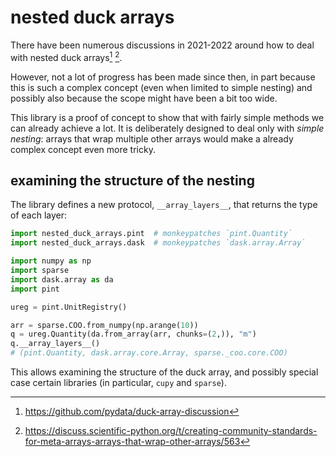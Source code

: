 # nested duck arrays

There have been numerous discussions in 2021-2022 around how to deal with nested duck arrays[^1] [^2].

[^1]: https://github.com/pydata/duck-array-discussion
[^2]: https://discuss.scientific-python.org/t/creating-community-standards-for-meta-arrays-arrays-that-wrap-other-arrays/563

However, not a lot of progress has been made since then, in part because this is such a complex concept (even when limited to simple nesting) and possibly also because the scope might have been a bit too wide.

This library is a proof of concept to show that with fairly simple methods we can already achieve a lot. It is deliberately designed to deal only with _simple nesting_: arrays that wrap multiple other arrays would make a already complex concept even more tricky.

## examining the structure of the nesting

The library defines a new protocol, `__array_layers__`, that returns the type of each layer:

```python
import nested_duck_arrays.pint  # monkeypatches `pint.Quantity`
import nested_duck_arrays.dask  # monkeypatches `dask.array.Array`

import numpy as np
import sparse
import dask.array as da
import pint

ureg = pint.UnitRegistry()

arr = sparse.COO.from_numpy(np.arange(10))
q = ureg.Quantity(da.from_array(arr, chunks=(2,)), "m")
q.__array_layers__()
# (pint.Quantity, dask.array.core.Array, sparse._coo.core.COO)
```

This allows examining the structure of the duck array, and possibly special case certain libraries (in particular, `cupy` and `sparse`).
